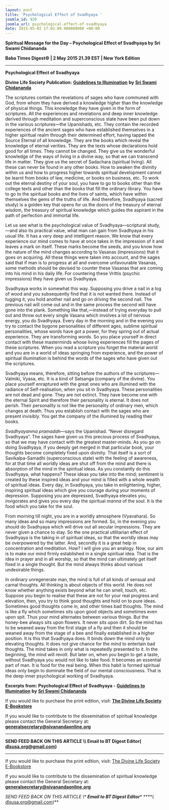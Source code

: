 ```yaml
---
layout: post
title: 'Psychological Effect of Svadhyaya '
joomla_id: 920
joomla_url: psychological-effect-of-svadhyaya
date: 2015-05-02 17:02:09.000000000 +00:00
---
```

  

















































**Spiritual Message for the Day – Psychological Effect of Svadhyaya by Sri Swami Chidananda**

**Baba Times Digest© | 2 May 2015 21.39 EST | New York Edition**



* * *

**Psychological Effect of Svadhyaya**

**Divine Life Society Publication:** [**Guidelines to Illumination**](http://www.dlshq.org/download/illumination.htm#_VPID_28) **by** [**Sri Swami Chidananda**](http://www.dlshq.org/saints/chida.htm)

The scriptures contain the revelations of sages who have communed with God, from whom they have derived a knowledge higher than the knowledge of physical things. This knowledge they have given in the form of scriptures. All the experiences and revelations and deep inner knowledge derived through meditation and superconscious state have been put down in the various scriptures—the Upanishads, etc. They contain the recorded experiences of the ancient sages who have established themselves in a higher spiritual realm through their determined effort, having tapped the Source Eternal of all knowledge. They are the books which reveal the knowledge of eternal verities. They are the texts whose declarations hold good for all times. They cannot be changed. They give us the wonderful knowledge of the ways of living in a divine way, so that we can transcend life in matter. They give us the secret of Sadachara (spiritual living). All these can never be found in any other books. How to awaken the divinity within us and how to progress higher towards spiritual development cannot be learnt from books of law, medicine, or books on business, etc. To work out the eternal destiny of your soul, you have to go to books other than the college texts and other than the books that fill the ordinary library. You have to go to the spiritual books and the lives of saints, which have within themselves the gems of the truths of life. And therefore, Svadhyaya (sacred study) is a golden key that opens for us the doors of the treasury of eternal wisdom, the treasury of spiritual knowledge which guides the aspirant in the path of perfection and immortal life.

Let us see what is the psychological value of Svadhyaya—scriptural study,—and also its practical value, what man can gain from Svadhyaya in his usual life. It has a very deep and intelligent reason. We know that every experience our mind comes to have at once takes in the impression of it and leaves a mark on itself. These marks become the seeds, and you know how the nature of the mind changes according to Vasanas (impressions) that it goes on acquiring. All these things were taken into account, and the sages said that if man is to progress at all and overcome unfavourable Vasanas, some methods should be devised to counter these Vasanas that are coming into his mind in his daily life. For countering these Vrittis (psychic impressions) they have given us Svadhyaya.

Svadhyaya works in somewhat this way. Supposing you drive a nail in a log of wood and you subsequently find that it is not wanted there. Instead of tugging it, you hold another nail and go on driving the second nail. The previous nail will come out and in the same process the second will have gone into the plank. Something like that,—instead of trying everyday to pull out and throw out every single Vasana which involves a lot of nervous energy, you do Svadhyaya. Every day in the morning and in the evening you try to contact the bygone personalities of different ages, sublime spiritual personalities, whose words have got a power, for they spring out of actual experience. They are transforming words. So you place yourself in direct contact with these masterminds whose living experiences fill the pages of these scriptures. When you read a scripture you forget the material world and you are in a world of ideas springing from experience, and the power of spiritual illumination is behind the words of the sages who have given out the scriptures.

Svadhyaya means, therefore, sitting before the authors of the scriptures—Valmiki, Vyasa, etc. It is a kind of Satsanga (company of the divine). You place yourself enraptured with the great ones who are illumined with the radiance of Self-realisation, when you sit in Svadhyaya. These personalities are not dead and gone. They are not extinct. They have become one with the eternal Spirit and therefore their personality is eternal. It does not perish. Their personality is not like the personality of ordinary men, which changes at death. Thus you establish contact with the sages who are present invisibly. You get the company of the illumined by reading their books.

_Svadhyayanma pramadah_—says the Upanishad. “Never disregard Svadhyaya”. The sages have given us this precious process of Svadhyaya, so that we may have contact with the greatest master-minds. As you go on doing Svadhyaya, if you deeply get merged in that particular book, your thoughts become completely fixed upon divinity. That itself is a sort of Savikalpa-Samadhi (superconscious state) with the feeling of awareness, for at that time all worldly ideas are shut off from the mind and there is absorption of the mind in the spiritual ideas. As you constantly do this Svadhyaya, what happens? These ideas you take into the mind; sentiment is created by these inspired ideas and your mind is filled with a whole wealth of spiritual ideas. Every day, in Svadhyaya, you take in enlightening, higher, inspiring spiritual ideas which give you courage during your moments of depression. Supposing you are depressed, Svadhyaya elevates you, invigorates and gives you every day the spiritual _manna_ of the soul. It is the food which you take for the soul.

From morning till night, you are in a worldly atmosphere (Vyavahara). So many ideas and so many impressions are formed. So, in the evening you should do Svadhyaya which will drive out all secular impressions. They are never given a chance to stay. So the one practical utilitarian effect of Svadhyaya is the taking in of spiritual ideas, so that the worldly ideas may be overpowered by the latter. And, secondly it is a great help in concentration and meditation. How? I will give you an analogy. Now, our aim is to make our mind firmly established in a single spiritual idea. That is the idea in prayer and in all worship, so that the mind can ultimately get itself fixed in a single thought. But the mind always thinks about various undesirable things.

In ordinary unregenerate man, the mind is full of all kinds of sensual and carnal thoughts. All thinking is about objects of this world. He does not know whether anything exists beyond what he can smell, touch, etc. Suppose you begin to realise that these are not for your real progress and elevation, then, you try to think good thoughts and hold on to pure ideas. Sometimes good thoughts come in, and other times bad thoughts. The mind is like a fly which sometimes sits upon good objects and sometimes even upon spit. Thus your mind alternates between various things. But the honey-bee always sits upon flowers. It never sits upon dirt. So the mind has to be weaned away from the first stage of a fly and then it should be weaned away from the stage of a bee and finally established in a higher position. It is this that Svadhyaya does. It binds down the mind only to elevating thoughts. It does not give chance for the mind to entertain bad thoughts. The mind takes in only what is repeatedly presented to it. In the beginning, the mind will revolt. But later on, when you begin to get a taste, without Svadhyaya you would not like to take food. It becomes an essential part of man. It is food for the real being. When this habit is formed spiritual ideas only begin to dominate the field of our mental consciousness. That is the deep inner psychological working of Svadhyaya.



**Excerpts from:**  **Psychological Effect of Svadhyaya -** [**Guidelines to Illumination**](http://www.dlshq.org/download/illumination.htm#_VPID_28) **by** [**Sri Swami Chidananda**](http://www.dlshq.org/saints/chida.htm)

If you would like to purchase the print edition, visit: **[The Divine Life Society E-Bookstore](http://www.dlshq.org/download/download.htm)**

If you would like to contribute to the dissemination of spiritual knowledge please contact the General Secretary at: [](mailto:%20%3Cscript%20type=%27text/javascript%27%3E%20%3C%21--%20var%20prefix%20=%20%27ma%27%20+%20%27il%27%20+%20%27to%27;%20var%20path%20=%20%27hr%27%20+%20%27ef%27%20+%20%27=%27;%20var%20addy57016%20=%20%27generalsecretary%27%20+%20%27@%27;%20addy57016%20=%20addy57016%20+%20%27sivanandaonline%27%20+%20%27.%27%20+%20%27org%27;%20document.write%28%27%3Ca%20%27%20+%20path%20+%20%27%5C%27%27%20+%20prefix%20+%20%27:%27%20+%20addy57016%20+%20%27%5C%27%3E%27%29;%20document.write%28addy57016%29;%20document.write%28%27%3C%5C/a%3E%27%29;%20//--%3E%5Cn%20%3C/script%3E%3Cscript%20type=%27text/javascript%27%3E%20%3C%21--%20document.write%28%27%3Cspan%20style=%5C%27display:%20none;%5C%27%3E%27%29;%20//--%3E%20%3C/script%3EThis%20email%20address%20is%20being%20protected%20from%20spambots.%20You%20need%20JavaScript%20enabled%20to%20view%20it.%20%3Cscript%20type=%27text/javascript%27%3E%20%3C%21--%20document.write%28%27%3C/%27%29;%20document.write%28%27span%3E%27%29;%20//--%3E%20%3C/script%3E?subject=Contribution%20to%20Dissemination%20of%20Spiritual%20Knowledge) **generalsecretary@sivanandaonline.org**

****

**SEND FEED BACK ON THIS ARTICLE \\\ Email to BT Digest Editor[](mailto:%20%3Cscript%20type=%27text/javascript%27%3E%20%3C%21--%20var%20prefix%20=%20%27ma%27%20+%20%27il%27%20+%20%27to%27;%20var%20path%20=%20%27hr%27%20+%20%27ef%27%20+%20%27=%27;%20var%20addy72654%20=%20%27dlsusa.org%27%20+%20%27@%27;%20addy72654%20=%20addy72654%20+%20%27gmail%27%20+%20%27.%27%20+%20%27com%27;%20document.write%28%27%3Ca%20%27%20+%20path%20+%20%27%5C%27%27%20+%20prefix%20+%20%27:%27%20+%20addy72654%20+%20%27%5C%27%3E%27%29;%20document.write%28addy72654%29;%20document.write%28%27%3C%5C/a%3E%27%29;%20//--%3E%5Cn%20%3C/script%3E%3Cscript%20type=%27text/javascript%27%3E%20%3C%21--%20document.write%28%27%3Cspan%20style=%5C%27display:%20none;%5C%27%3E%27%29;%20//--%3E%20%3C/script%3EThis%20email%20address%20is%20being%20protected%20from%20spambots.%20You%20need%20JavaScript%20enabled%20to%20view%20it.%20%3Cscript%20type=%27text/javascript%27%3E%20%3C%21--%20document.write%28%27%3C/%27%29;%20document.write%28%27span%3E%27%29;%20//--%3E%20%3C/script%3E?subject=DLS%20Posts)( [dlsusa.org@gmail.com](mailto:dlsusa.org@gmail.com))**



* * *



  

If you would like to purchase the print edition, visit: [The Divine Life Society E-Bookstore](http://www.dlshq.org/download/download.htm)

If you would like to contribute to the dissemination of spiritual knowledge please contact the General Secretary at: **[generalsecretary@sivanandaonline.org](mailto:generalsecretary@sivanandaonline.org)**

**SEND FEED BACK ON THIS ARTICLE \\\**  **Email to BT Digest Editor**** [](mailto:%20%3Cscript%20type=%27text/javascript%27%3E%20%3C%21--%20var%20prefix%20=%20%27ma%27%20+%20%27il%27%20+%20%27to%27;%20var%20path%20=%20%27hr%27%20+%20%27ef%27%20+%20%27=%27;%20var%20addy72654%20=%20%27dlsusa.org%27%20+%20%27@%27;%20addy72654%20=%20addy72654%20+%20%27gmail%27%20+%20%27.%27%20+%20%27com%27;%20document.write%28%27%3Ca%20%27%20+%20path%20+%20%27%5C%27%27%20+%20prefix%20+%20%27:%27%20+%20addy72654%20+%20%27%5C%27%3E%27%29;%20document.write%28addy72654%29;%20document.write%28%27%3C%5C/a%3E%27%29;%20//--%3E%5Cn%20%3C/script%3E%3Cscript%20type=%27text/javascript%27%3E%20%3C%21--%20document.write%28%27%3Cspan%20style=%5C%27display:%20none;%5C%27%3E%27%29;%20//--%3E%20%3C/script%3EThis%20email%20address%20is%20being%20protected%20from%20spambots.%20You%20need%20JavaScript%20enabled%20to%20view%20it.%20%3Cscript%20type=%27text/javascript%27%3E%20%3C%21--%20document.write%28%27%3C/%27%29;%20document.write%28%27span%3E%27%29;%20//--%3E%20%3C/script%3E?subject=DLS%20Posts)****( [dlsusa.org@gmail.com](mailto:dlsusa.org@gmail.com))**  
